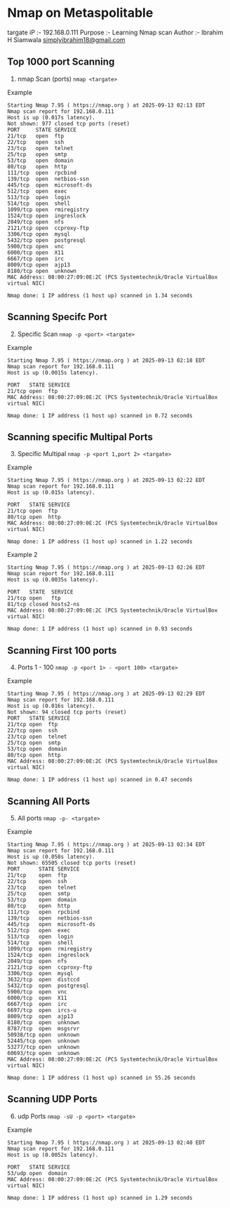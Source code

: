 # Nmap on Metaspolitable
targate iP :- 192.168.0.111
Purpose :- Learning Nmap scan
Author :- Ibrahim H Siamwala <simplyibrahim18@gmail.com>


## Top 1000 port Scanning
1. nmap Scan (ports) 
` nmap <targate> `


Example
```
Starting Nmap 7.95 ( https://nmap.org ) at 2025-09-13 02:13 EDT
Nmap scan report for 192.168.0.111
Host is up (0.017s latency).
Not shown: 977 closed tcp ports (reset)
PORT     STATE SERVICE
21/tcp   open  ftp
22/tcp   open  ssh
23/tcp   open  telnet
25/tcp   open  smtp
53/tcp   open  domain
80/tcp   open  http
111/tcp  open  rpcbind
139/tcp  open  netbios-ssn
445/tcp  open  microsoft-ds
512/tcp  open  exec
513/tcp  open  login
514/tcp  open  shell
1099/tcp open  rmiregistry
1524/tcp open  ingreslock
2049/tcp open  nfs
2121/tcp open  ccproxy-ftp
3306/tcp open  mysql
5432/tcp open  postgresql
5900/tcp open  vnc
6000/tcp open  X11
6667/tcp open  irc
8009/tcp open  ajp13
8180/tcp open  unknown
MAC Address: 08:00:27:09:0E:2C (PCS Systemtechnik/Oracle VirtualBox virtual NIC)

Nmap done: 1 IP address (1 host up) scanned in 1.34 seconds
```

## Scanning Specifc Port
2. Specific Scan 
` nmap -p <port> <targate> `


Example
```
Starting Nmap 7.95 ( https://nmap.org ) at 2025-09-13 02:18 EDT
Nmap scan report for 192.168.0.111
Host is up (0.0015s latency).

PORT   STATE SERVICE
21/tcp open  ftp
MAC Address: 08:00:27:09:0E:2C (PCS Systemtechnik/Oracle VirtualBox virtual NIC)

Nmap done: 1 IP address (1 host up) scanned in 0.72 seconds
```


## Scanning specific Multipal Ports
3. Specific Multipal
` nmap -p <port 1,port 2> <targate> `


Example
```
Starting Nmap 7.95 ( https://nmap.org ) at 2025-09-13 02:22 EDT
Nmap scan report for 192.168.0.111
Host is up (0.015s latency).

PORT   STATE SERVICE
21/tcp open  ftp
80/tcp open  http
MAC Address: 08:00:27:09:0E:2C (PCS Systemtechnik/Oracle VirtualBox virtual NIC)

Nmap done: 1 IP address (1 host up) scanned in 1.22 seconds
```


Example 2
```
Starting Nmap 7.95 ( https://nmap.org ) at 2025-09-13 02:26 EDT
Nmap scan report for 192.168.0.111
Host is up (0.0035s latency).

PORT   STATE  SERVICE
21/tcp open   ftp
81/tcp closed hosts2-ns
MAC Address: 08:00:27:09:0E:2C (PCS Systemtechnik/Oracle VirtualBox virtual NIC)

Nmap done: 1 IP address (1 host up) scanned in 0.93 seconds
```


## Scanning First 100 ports 
4. Ports 1 - 100
` nmap -p <port 1> - <port 100> <targate> `


Example
```
Starting Nmap 7.95 ( https://nmap.org ) at 2025-09-13 02:29 EDT
Nmap scan report for 192.168.0.111
Host is up (0.016s latency).
Not shown: 94 closed tcp ports (reset)
PORT   STATE SERVICE
21/tcp open  ftp
22/tcp open  ssh
23/tcp open  telnet
25/tcp open  smtp
53/tcp open  domain
80/tcp open  http
MAC Address: 08:00:27:09:0E:2C (PCS Systemtechnik/Oracle VirtualBox virtual NIC)

Nmap done: 1 IP address (1 host up) scanned in 0.47 seconds
```


## Scanning All Ports 
5. All ports
` nmap -p- <targate> `


Example
```
Starting Nmap 7.95 ( https://nmap.org ) at 2025-09-13 02:34 EDT
Nmap scan report for 192.168.0.111
Host is up (0.058s latency).
Not shown: 65505 closed tcp ports (reset)
PORT      STATE SERVICE
21/tcp    open  ftp
22/tcp    open  ssh
23/tcp    open  telnet
25/tcp    open  smtp
53/tcp    open  domain
80/tcp    open  http
111/tcp   open  rpcbind
139/tcp   open  netbios-ssn
445/tcp   open  microsoft-ds
512/tcp   open  exec
513/tcp   open  login
514/tcp   open  shell
1099/tcp  open  rmiregistry
1524/tcp  open  ingreslock
2049/tcp  open  nfs
2121/tcp  open  ccproxy-ftp
3306/tcp  open  mysql
3632/tcp  open  distccd
5432/tcp  open  postgresql
5900/tcp  open  vnc
6000/tcp  open  X11
6667/tcp  open  irc
6697/tcp  open  ircs-u
8009/tcp  open  ajp13
8180/tcp  open  unknown
8787/tcp  open  msgsrvr
50938/tcp open  unknown
52445/tcp open  unknown
53277/tcp open  unknown
60693/tcp open  unknown
MAC Address: 08:00:27:09:0E:2C (PCS Systemtechnik/Oracle VirtualBox virtual NIC)

Nmap done: 1 IP address (1 host up) scanned in 55.26 seconds
```


## Scanning UDP Ports
6. udp Ports
` nmap -sU -p <port> <targate> `


Example
```
Starting Nmap 7.95 ( https://nmap.org ) at 2025-09-13 02:40 EDT
Nmap scan report for 192.168.0.111
Host is up (0.0052s latency).

PORT   STATE SERVICE
53/udp open  domain
MAC Address: 08:00:27:09:0E:2C (PCS Systemtechnik/Oracle VirtualBox virtual NIC)

Nmap done: 1 IP address (1 host up) scanned in 1.29 seconds
```
 
